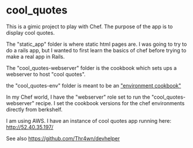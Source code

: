 # cool_quotes

This is a gimic project to play with Chef. The purpose of the app is to display cool quotes.

The "static_app" folder is where static html pages are. I was going to try to do a rails app, but I wanted to first learn the basics of chef before trying to make a real app in Rails.

The "cool_quotes-webserver" folder is the cookbook which sets ups a webserver to host "cool quotes".

the "cool_quotes-env" folder is meant to be an ["environment cookbook"](http://blog.vialstudios.com/the-environment-cookbook-pattern/)

In my Chef world, I have the "webserver" role set to run the "cool_quotes-webserver" recipe. I set the cookbook versions for the chef environments directly from berkshelf.

I am using AWS. I have an instance of cool quotes app running here: http://52.40.35.197/


See also https://github.com/Thr4wn/devhelper
